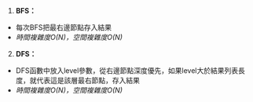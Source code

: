 1. **BFS：**

- 每次BFS把最右邊節點存入結果
- *時間複雜度O(N)，空間複雜度O(N)*

2. **DFS：**

- DFS函數中放入level參數，從右邊節點深度優先，如果level大於結果列表長度，就代表這是該層最右節點，存入結果
- *時間複雜度O(N)，空間複雜度O(N)*